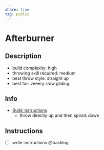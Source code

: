 ```yaml
---  
share: true  
tag: public  
---  
```

# Afterburner  
  
## Description  
- build complexity: high  
- throwing skill required: medium  
- best throw style: straight up  
- best for: veeery slow gliding  
  
## Info  
- [Build instructions](https://www.youtube.com/watch?v=B3kJ-ZZfoDw)  
  - throw directly up and then spirals down  
  
## Instructions  
- [ ] write instructions @backlog